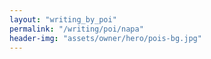 ```yaml
---
layout: "writing_by_poi"
permalink: "/writing/poi/napa"
header-img: "assets/owner/hero/pois-bg.jpg"
---
```

